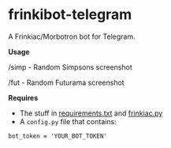 # frinkibot-telegram
A Frinkiac/Morbotron bot for Telegram.

**Usage**

/simp - Random Simpsons screenshot

/fut - Random Futurama screenshot

**Requires**

- The stuff in [requirements.txt](requirements.txt) and [frinkiac.py](https://github.com/GordonsBeard/frinkiac.py)
- A `config.py`  file that contains:

```bot_token = 'YOUR_BOT_TOKEN'```